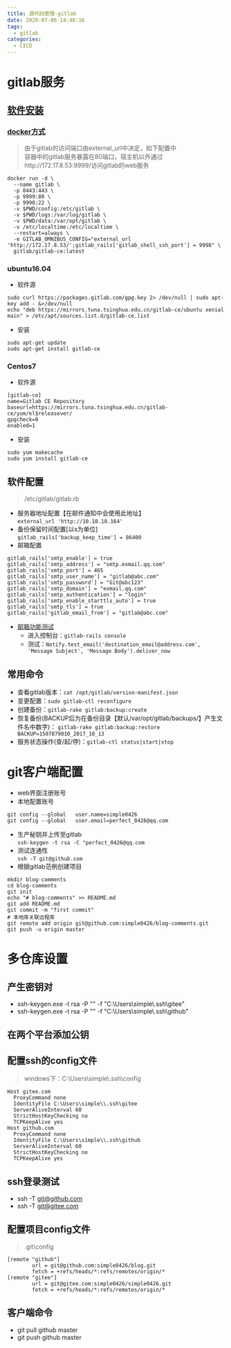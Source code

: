 ```yaml
---
title: 源代码管理-gitlab
date: 2020-07-06 14:48:16
tags:
  - gitlab
categories:
  - CICD
---
```

# gitlab服务
## [软件安装][gitlab-repo]
### [docker方式](https://docs.gitlab.com/omnibus/docker/)
>由于gitlab的访问端口由external_url中决定，如下配置中  
>容器中的gitlab服务暴露在80端口，宿主机以外通过http://172.17.8.53:9999/访问gitlab的web服务

```
docker run -d \
  --name gitlab \
  -p 8443:443 \
  -p 9999:80 \
  -p 9998:22 \
  -v $PWD/config:/etc/gitlab \
  -v $PWD/logs:/var/log/gitlab \
  -v $PWD/data:/var/opt/gitlab \
  -v /etc/localtime:/etc/localtime \
  --restart=always \
  -e GITLAB_OMNIBUS_CONFIG="external_url 'http://172.17.8.53/';gitlab_rails['gitlab_shell_ssh_port'] = 9998" \
  gitlab/gitlab-ce:latest
```
### ubuntu16.04
* 软件源

```
sudo curl https://packages.gitlab.com/gpg.key 2> /dev/null | sudo apt-key add - &>/dev/null
echo "deb https://mirrors.tuna.tsinghua.edu.cn/gitlab-ce/ubuntu xenial main" > /etc/apt/sources.list.d/gitlab-ce.list
```

* 安装

```
sudo apt-get update
sudo apt-get install gitlab-ce
```
### Centos7
* 软件源

```
[gitlab-ce]
name=Gitlab CE Repository
baseurl=https://mirrors.tuna.tsinghua.edu.cn/gitlab-ce/yum/el$releasever/
gpgcheck=0
enabled=1
```

* 安装

```
sudo yum makecache
sudo yum install gitlab-ce
```
## 软件配置
>/etc/gitlab/gitlab.rb

* 服务器地址配置【在邮件通知中会使用此地址】  
`external_url 'http://10.10.10.164'`
* 备份保留时间配置[以s为单位]  
`gitlab_rails['backup_keep_time'] = 86400`
* 邮箱配置

```
gitlab_rails['smtp_enable'] = true
gitlab_rails['smtp_address'] = "smtp.exmail.qq.com"
gitlab_rails['smtp_port'] = 465
gitlab_rails['smtp_user_name'] = "gitlab@abc.com"
gitlab_rails['smtp_password'] = "Git@abc123"
gitlab_rails['smtp_domain'] = "exmail.qq.com"
gitlab_rails['smtp_authentication'] = "login"
gitlab_rails['smtp_enable_starttls_auto'] = true
gitlab_rails['smtp_tls'] = true
gitlab_rails['gitlab_email_from'] = "gitlab@abc.com"
```

* [邮箱功能测试][gitlab-mail]
    - 进入控制台：`gitlab-rails console`
    - 测试：`Notify.test_email('destination_email@address.com', 'Message Subject', 'Message Body').deliver_now`

## 常用命令
* 查看gitlab版本：`cat /opt/gitlab/version-manifest.json` 
* 变更配置：`sudo gitlab-ctl reconfigure`
* 创建备份：`gitlab-rake gitlab:backup:create`
* 恢复备份(BACKUP后为在备份目录【默认/var/opt/gitlab/backups/】产生文件名中数字)：
`gitlab-rake gitlab:backup:restore BACKUP=1507879010_2017_10_13`
* 服务状态操作(查/起/停)：`gitlab-ctl status|start|stop`

# git客户端配置
* web界面注册账号
* 本地配置账号

```
git config --global   user.name=simple0426
git config --global   user.email=perfect_0426@qq.com
```

* 生产秘钥并上传至gitlab  
`ssh-keygen -t rsa -C "perfect_0426@qq.com`
* 测试连通性  
`ssh -T git@github.com`
* 根据gitlab范例创建项目  

```
mkdir blog-comments
cd blog-comments
git init
echo "# blog-comments" >> README.md
git add README.md
git commit -m "first commit"
# 本地库关联远程库
git remote add origin git@github.com:simple0426/blog-comments.git
git push -u origin master
```
# 多仓库设置
## 产生密钥对
* ssh-keygen.exe -t rsa -P "" -f "C:\Users\simple\\.ssh\gitee"
* ssh-keygen.exe -t rsa -P "" -f "C:\Users\simple\\.ssh\github"

## 在两个平台添加公钥
## 配置ssh的config文件
>windows下：C:\Users\simple\\.ssh\config

```
Host gitee.com
  ProxyCommand none
  IdentityFile C:\Users\simple\\.ssh\gitee
  ServerAliveInterval 60
  StrictHostKeyChecking no
  TCPKeepAlive yes
Host github.com
  ProxyCommand none
  IdentityFile C:\Users\simple\\.ssh\github
  ServerAliveInterval 60
  StrictHostKeyChecking no
  TCPKeepAlive yes
```
## ssh登录测试
* ssh -T git@github.com
* ssh -T git@gitee.com

## 配置项目config文件
>.git\config

```
[remote "github"]
        url = git@github.com:simple0426/blog.git
        fetch = +refs/heads/*:refs/remotes/origin/*
[remote "gitee"]
        url = git@gitee.com:simple0426/simple0426.git
        fetch = +refs/heads/*:refs/remotes/origin/*
```
## 客户端命令
* git pull github master
* git push github master

[gitlab-repo]: https://mirrors.tuna.tsinghua.edu.cn/help/gitlab-ce/
[gitlab-mail]: https://docs.gitlab.com/omnibus/settings/smtp.html#testing-the-smtp-configuration